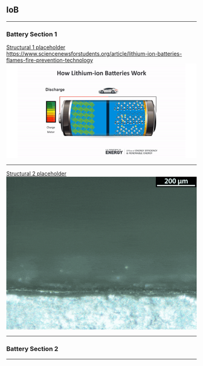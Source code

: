 ## IoB

---

### Battery Section 1 

[Structural 1 placeholder](/easter_egg.md)
https://www.sciencenewsforstudents.org/article/lithium-ion-batteries-flames-fire-prevention-technology
<img src="images/lithuim-ion-battery_diag.gif?raw=true"/>

---
[Structural 2 placeholder](/about.md)
<img src="images/whybatteriesdegenerateoveruses_dendriteformation.gif?raw=true"/>

---

### Battery Section 2

---

